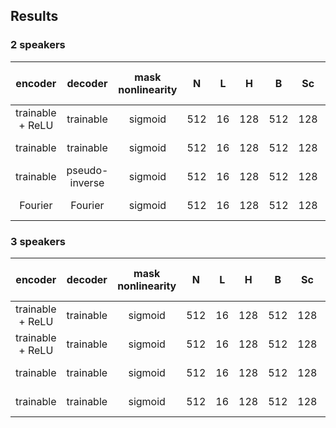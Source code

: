## Results
### 2 speakers
| encoder | decoder | mask nonlinearity | N | L | H | B | Sc | P | X | R | causal | batch size | optimizer | lr | gradient clipping | SI-SDRi [dB] | SDRi [dB] | PESQ |
| :---: | :---: | :---: | :---: | :---: | :---: | :---: | :---: | :---: | :---: | :---: | :---: | :---: | :---: | :---: | :---: | :---: | :---: | :---: |
| trainable + ReLU | trainable | sigmoid | 512 | 16 | 128 | 512 | 128 | 3 | 8 | 3 | False | 4 | adam | 1e-3 | 5 | 15.5 | 15.8 | 3.27 |
| trainable | trainable | sigmoid | 512 | 16 | 128 | 512 | 128 | 3 | 8 | 3 | False | 4 | adam | 1e-3 | 5 | 15.1 | 15.4 | 3.20 |
| trainable | pseudo-inverse | sigmoid | 512 | 16 | 128 | 512 | 128 | 3 | 8 | 3 | False | 4 | adam | 1e-3 | 5 | 14.8 | 15.1 | 3.15 |
| Fourier | Fourier | sigmoid | 512 | 16 | 128 | 512 | 128 | 3 | 8 | 3 | False | 4 | adam | 1e-3 | 5 | 14.9 | 15.2 | 3.11 |

### 3 speakers
| encoder | decoder | mask nonlinearity | N | L | H | B | Sc | P | X | R | causal | batch size | optimizer | lr | gradient clipping | SI-SDRi [dB] | SDRi [dB] | PESQ |
| :---: | :---: | :---: | :---: | :---: | :---: | :---: | :---: | :---: | :---: | :---: | :---: | :---: | :---: | :---: | :---: | :---: | :---: | :---: |
| trainable + ReLU | trainable | sigmoid | 512 | 16 | 128 | 512 | 128 | 3 | 8 | 3 | False | 4 | adam | 1e-3 | 5 | 11.3 | 11.7 | 1.88 |
| trainable + ReLU | trainable | sigmoid | 512 | 16 | 128 | 512 | 128 | 3 | 8 | 3 | False | 8 | adam | 1e-3 | 5 | 11.4 | 11.7 | 1.89 |
| trainable | trainable | sigmoid | 512 | 16 | 128 | 512 | 128 | 3 | 8 | 3 | False | 4 | adam | 1e-3 | 5 | 11.2 | 11.6 | 1.86 |
| trainable | trainable | sigmoid | 512 | 16 | 128 | 512 | 128 | 3 | 8 | 3 | False | 8 | adam | 1e-3 | 5 | 11.5 | 11.9 | 1.95 |